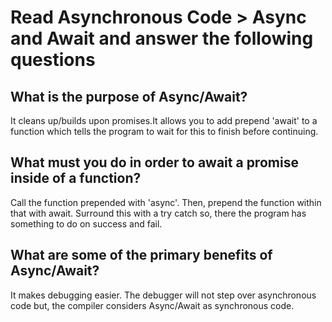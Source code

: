# Read Asynchronous Code > Async and Await and answer the following questions
## What is the purpose of Async/Await?
It cleans up/builds upon promises.It allows you to add prepend 'await' to a function which tells the program to wait for this to finish before continuing.

## What must you do in order to await a promise inside of a function?
Call the function prepended with 'async'. Then, prepend the function within that with await. Surround this with a try catch so, there the program has something to do on success and fail.

## What are some of the primary benefits of Async/Await?
It makes debugging easier. The debugger will not step over asynchronous code but, the compiler considers Async/Await as synchronous code.